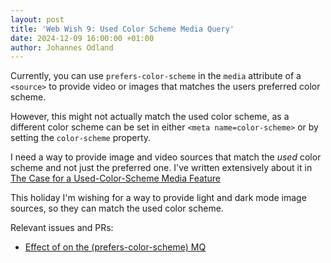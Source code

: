 ```yaml
---
layout: post
title: 'Web Wish 9: Used Color Scheme Media Query'
date: 2024-12-09 16:00:00 +01:00
author: Johannes Odland
---
```


Currently, you can use `prefers-color-scheme` in the `media` attribute of a `<source>`
to provide video or images that matches the users preferred color scheme.

However, this might not actually match the used color scheme,
as a different color scheme can be set in either `<meta name=color-scheme>` or by setting the `color-scheme` property.

I need a way to provide image and video sources that match the _used_ color scheme and not just the preferred one.
I've written extensively about it in [The Case for a Used-Color-Scheme Media Feature][used-color-scheme]

This holiday I'm wishing for a way to provide light and dark mode image sources, so they can match the used color scheme.

Relevant issues and PRs:

- [Effect of <meta name=color-scheme> on the (prefers-color-scheme) MQ][issue]

[used-color-scheme]: https://johannesodland.github.io/2024/10/14/the-case-for-a-used-color-scheme-media-feature.html
[issue]: https://github.com/w3c/csswg-drafts/issues/10249